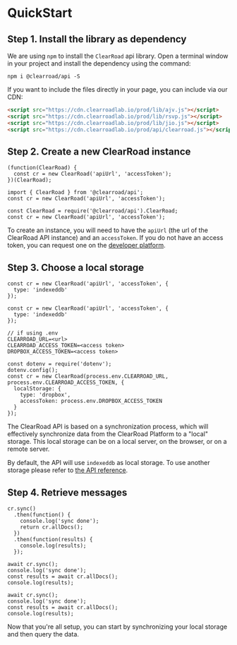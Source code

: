 # QuickStart

## Step 1. Install the library as dependency

We are using `npm` to install the `ClearRoad` api library.
Open a terminal window in your project and install the dependency using the command:

<div class="full-column"></div>

```shell
npm i @clearroad/api -S
```

If you want to include the files directly in your page, you can include via our CDN:

<div class="full-column"></div>

```html
<script src="https://cdn.clearroadlab.io/prod/lib/ajv.js"></script>
<script src="https://cdn.clearroadlab.io/prod/lib/rsvp.js"></script>
<script src="https://cdn.clearroadlab.io/prod/lib/jio.js"></script>
<script src="https://cdn.clearroadlab.io/prod/api/clearroad.js"></script>
```

## Step 2. Create a new ClearRoad instance

```javascript--browser
(function(ClearRoad) {
  const cr = new ClearRoad('apiUrl', 'accessToken');
})(ClearRoad);
```

```javascript--browser-es6
import { ClearRoad } from '@clearroad/api';
const cr = new ClearRoad('apiUrl', 'accessToken');
```

```javascript--node
const ClearRoad = require('@clearroad/api').ClearRoad;
const cr = new ClearRoad('apiUrl', 'accessToken');
```

To create an instance, you will need to have the `apiUrl` (the url of the ClearRoad API instance) and an `accessToken`.
If you do not have an access token, you can request one on the [developer platform](https://api.clearroadlab.io/developer/).

## Step 3. Choose a local storage

```javascript--browser
const cr = new ClearRoad('apiUrl', 'accessToken', {
  type: 'indexeddb'
});
```

```javascript--browser-es6
const cr = new ClearRoad('apiUrl', 'accessToken', {
  type: 'indexeddb'
});
```

```javascript--node
// if using .env
CLEARROAD_URL=<url>
CLEARROAD_ACCESS_TOKEN=<access token>
DROPBOX_ACCESS_TOKEN=<access token>

const dotenv = require('dotenv');
dotenv.config();
const cr = new ClearRoad(process.env.CLEARROAD_URL, process.env.CLEARROAD_ACCESS_TOKEN, {
  localStorage: {
    type: 'dropbox',
    accessToken: process.env.DROPBOX_ACCESS_TOKEN
  }
});
```

The ClearRoad API is based on a synchronization process, which will effectively synchronize data from the ClearRoad Platform to a "local" storage. This local storage can be on a local server, on the browser, or on a remote server.

By default, the API will use `indexeddb` as local storage. To use another storage please refer to [the API reference](#api-reference-constructor).

## Step 4. Retrieve messages

```javascript--browser
cr.sync()
  .then(function() {
    console.log('sync done');
    return cr.allDocs();
  })
  .then(function(results) {
    console.log(results);
  });
```

```javascript--browser-es6
await cr.sync();
console.log('sync done');
const results = await cr.allDocs();
console.log(results);
```

```javascript--node
await cr.sync();
console.log('sync done');
const results = await cr.allDocs();
console.log(results);
```

Now that you're all setup, you can start by synchronizing your local storage and then query the data.
